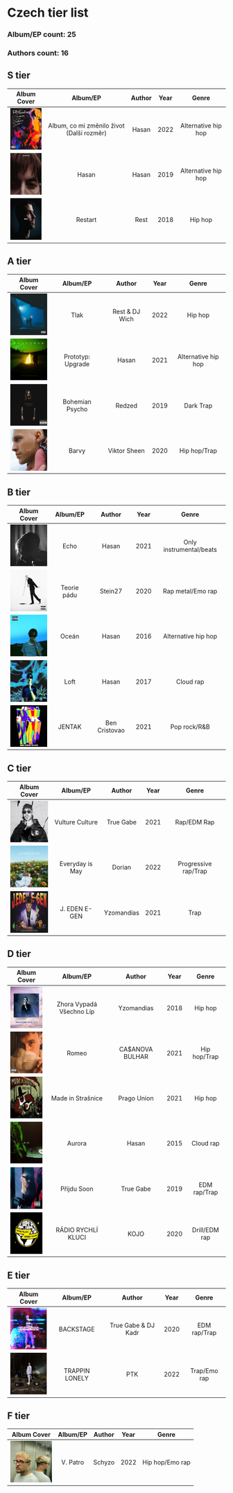 # Czech tier list

### Album/EP count: 25

### Authors count: 16

## S tier
| Album Cover   |      Album/EP      |  Author | Year | Genre |
|:--------:|:------------------:|:------------:|:----:|:-----:|
| <img src="/images/album_co_mi_zmenilo_zivot_rozmer.jpg" alt="Image not found" width="96" height="96"/>  | Album, co mi změnilo život (Další rozměr) | Hasan | 2022 | Alternative hip hop
| <img src="/images/hasan.jpg" alt="Image not found" width="96" height="96"/> |  Hasan | Hasan | 2019 | Alternative hip hop
| <img src="/images/restart.jpg" alt="Image not found" width="96" height="96"/> |  Restart |  Rest | 2018 | Hip hop

## A tier
| Album Cover   |      Album/EP      |  Author | Year | Genre |
|:--------:|:------------------:|:------------:|:----:|:-----:|
| <img src="/images/tlak.jpg" alt="Image not found" width="96" height="96"/> | Tlak | Rest & DJ Wich | 2022 | Hip hop
| <img src="/images/prototyp_upgrade.jpg" alt="Image not found" width="96" height="96"/> |  Prototyp: Upgrade | Hasan | 2021 | Alternative hip hop
| <img src="/images/bohemian_psycho.jpg" alt="Image not found" width="96" height="96"/> | Bohemian Psycho | Redzed | 2019 | Dark Trap
| <img src="/images/barvy.jpg" alt="Image not found" width="96" height="96"/> | Barvy | Viktor Sheen | 2020 | Hip hop/Trap

## B tier
| Album Cover   |      Album/EP      |  Author | Year | Genre |
|:--------:|:------------------:|:------------:|:----:|:-----:|
| <img src="/images/echo.jpg" alt="Image not found" width="96" height="96"/> |  Echo | Hasan | 2021 | Only instrumental/beats
| <img src="/images/teorie_padu.jpg" alt="Image not found" width="96" height="96"/> | Teorie pádu | Stein27 | 2020 | Rap metal/Emo rap
| <img src="/images/ocean.jpg" alt="Image not found" width="96" height="96"/> |  Oceán | Hasan | 2016 | Alternative hip hop
| <img src="/images/loft.jpg" alt="Image not found" width="96" height="96"/> |  Loft | Hasan | 2017 | Cloud rap
| <img src="/images/jentak.jpg" alt="Image not found" width="96" height="96"/> | JENTAK | Ben Cristovao | 2021 | Pop rock/R&B

## C tier
| Album Cover   |      Album/EP      |  Author | Year | Genre |
|:--------:|:------------------:|:------------:|:----:|:-----:|
| <img src="/images/vulture_culture.jpg" alt="Image not found" width="96" height="96"/> | Vulture Culture | True Gabe | 2021 | Rap/EDM Rap
| <img src="/images/everyday_is_may.jpg" alt="Image not found" width="96" height="96"/> | Everyday is May | Dorian | 2022 | Progressive rap/Trap
| <img src="/images/j_eden_egen.jpg" alt="Image not found" width="96" height="96"/>  |  J. EDEN E-GEN | Yzomandias | 2021 | Trap

## D tier
| Album Cover   |      Album/EP      |  Author | Year | Genre |
|:--------:|:------------------:|:------------:|:----:|:-----:|
| <img src="/images/zhora_vypada_vsechno_lip.jpg" alt="Image not found" width="96" height="96"/> |  Zhora Vypadá Všechno Líp | Yzomandias | 2018 | Hip hop
| <img src="/images/romeo.jpg" alt="Image not found" width="96" height="96"/> |  Romeo | CA$ANOVA BULHAR | 2021 | Hip hop/Trap
| <img src="/images/made_in_strasnice.jpg" alt="Image not found" width="96" height="96"/> | Made in Strašnice | Prago Union | 2021 | Hip hop
| <img src="/images/aurora.jpg" alt="Image not found" width="96" height="96"/> |  Aurora | Hasan | 2015 | Cloud rap
| <img src="/images/prijdu_soon.jpg" alt="Image not found" width="96" height="96"/> |  Přijdu Soon | True Gabe | 2019 | EDM rap/Trap
| <img src="/images/radio_rychli_kluci.jpg" alt="Image not found" width="96" height="96"/> |  RÁDIO RYCHLÍ KLUCI | KOJO | 2020 | Drill/EDM rap

## E tier
| Album Cover   |      Album/EP      |  Author | Year | Genre |
|:--------:|:------------------:|:------------:|:----:|:-----:|
| <img src="/images/backstage.jpg" alt="Image not found" width="96" height="96"/>  | BACKSTAGE | True Gabe & DJ Kadr | 2020 | EDM rap/Trap
| <img src="/images/trappin_lonely.jpg" alt="Image not found" width="96" height="96"/> |  TRAPPIN LONELY | PTK | 2022 | Trap/Emo rap


## F tier
| Album Cover   |      Album/EP      |  Author | Year | Genre |
|:--------:|:------------------:|:------------:|:----:|:-----:|
| <img src="/images/v_patro.jpg" alt="Image not found" width="96" height="96"/> |  V. Patro | Schyzo | 2022 | Hip hop/Emo rap
